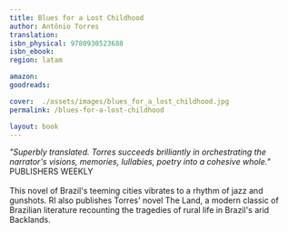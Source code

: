 ```yaml
---
title: Blues for a Lost Childhood
author: Antônio Torres
translation: 
isbn_physical: 9780930523688
isbn_ebook: 
region: latam

amazon: 
goodreads: 

cover:  ./assets/images/blues_for_a_lost_childhood.jpg
permalink: /blues-for-a-lost-childhood

layout: book
---
```

*"Superbly translated. Torres succeeds brilliantly in orchestrating the narrator's visions, memories, lullabies, poetry into a cohesive whole."* PUBLISHERS WEEKLY
<br><br>
This novel of Brazil's teeming cities vibrates to a rhythm of jazz and gunshots. RI also publishes Torres' novel The Land, a modern classic of Brazilian literature recounting the tragedies of rural life in Brazil's arid Backlands.
